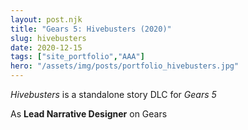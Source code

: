 ```yaml
---
layout: post.njk
title: "Gears 5: Hivebusters (2020)"
slug: hivebusters
date: 2020-12-15
tags: ["site_portfolio","AAA"]
hero: "/assets/img/posts/portfolio_hivebusters.jpg"
---
```


*Hivebusters* is a standalone story DLC for *Gears 5*

As **Lead Narrative Designer** on Gears
